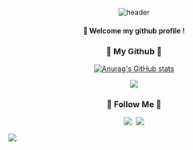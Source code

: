 <div align="center">
  
![header](https://capsule-render.vercel.app/api?type=cylinder&color=91B491&height=150&section=header&text=BangCongG&fontColor=ffffff&fontSize=70&animation=fadeIn&fontAlignY=55)

####  :wave: Welcome my github profile !
</div>

<h3 align="center">🤍 My Github 🤍</h3>
<div align="center">

[![Anurag's GitHub stats](https://github-readme-stats.vercel.app/api?username=hyeinisfree&hide_title=true&show_icons=true&include_all_commits=true&disable_animations=true&theme=vue)](https://github.com/anuraghazra/github-readme-stats)
</div>

<p align="center">
  <a href="https://hits.seeyoufarm.com"><img src="https://hits.seeyoufarm.com/api/count/incr/badge.svg?url=https%3A%2F%2Fgithub.com%2Fhyeinisfree&count_bg=%2341B883&title_bg=%23CDC2C2&icon=github.svg&icon_color=%23E7E7E7&title=hits&edge_flat=false"/></a>
</p>

<h3 align="center">🌈 Follow Me 🌈</h3>
<p align="center">
  <a href="https://www.instagram.com/bang_cong_g/"><img src="https://img.shields.io/badge/Instagram-E4405F?style=flat-square&logo=Instagram&logoColor=white&link=https://www.instagram.com/bang_cong_g/"/></a>&nbsp
  <a href="mailto:kimhyein7110@gmail.com"><img src="https://img.shields.io/badge/Gmail-d14836?style=flat-square&logo=Gmail&logoColor=white&link=whoru9806@gmail.com"/></a>
</p>

![](./profile-3d-contrib/profile-gitblock.svg)


